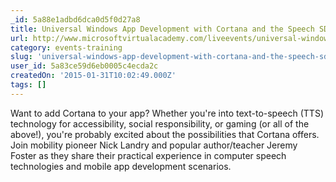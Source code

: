 ```yaml
---
_id: 5a88e1adbd6dca0d5f0d27a8
title: Universal Windows App Development with Cortana and the Speech SDK
url: http://www.microsoftvirtualacademy.com/liveevents/universal-windows-app-development-with-cortana-and-the-speech-sdk
category: events-training
slug: 'universal-windows-app-development-with-cortana-and-the-speech-sdk'
user_id: 5a83ce59d6eb0005c4ecda2c
createdOn: '2015-01-31T10:02:49.000Z'
tags: []
---
```


Want to add Cortana to your app? Whether you're into text-to-speech (TTS) technology for accessibility, social responsibility, or gaming (or all of the above!), you're probably excited about the possibilities that Cortana offers. Join mobility pioneer Nick Landry and popular author/teacher Jeremy Foster as they share their practical experience in computer speech technologies and mobile app development scenarios.​
